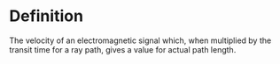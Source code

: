 # Definition

The velocity of an electromagnetic signal which, when multiplied by the
transit time for a ray path, gives a value for actual path length.
